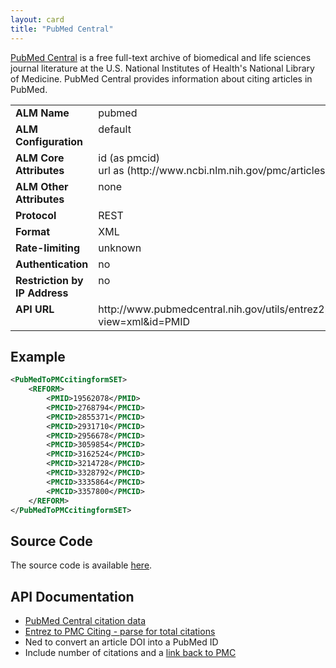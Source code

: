 ```yaml
---
layout: card
title: "PubMed Central"
---
```


[PubMed Central](http://www.ncbi.nlm.nih.gov/pmc/) is a free full-text archive of biomedical and life sciences journal literature at the U.S. National Institutes of Health's National Library of Medicine. PubMed Central provides information about citing articles in PubMed.

<table width=100% border="0" cellspacing="0" cellpadding="0">
<tbody>
<tr>
<td valign="top" width=20%><strong>ALM Name</strong></td>
<td valign="top" width=80%>pubmed</td>
</tr>
<tr>
<td valign="top" width=20%><strong>ALM Configuration</strong></td>
<td valign="top" width=80%>default</td>
</tr>
<tr>
<td valign="top" width=20%><strong>ALM Core Attributes</strong></td>
<td valign="top" width=80%>id (as pmcid)<br/>url as (http://www.ncbi.nlm.nih.gov/pmc/articles/PMCID)</td>
</tr>
<td valign="top" width=20%><strong>ALM Other Attributes</strong></td>
<td valign="top" width=80%>none</td>
</tr>
<tr>
<td valign="top" width=30%><strong>Protocol</strong></td>
<td valign="top" width=70%>REST</td>
</tr>
<tr>
<td valign="top" width=30%><strong>Format</strong></td>
<td valign="top" width=70%>XML</td>
</tr>
<tr>
<td valign="top" width=20%><strong>Rate-limiting</strong></td>
<td valign="top" width=80%>unknown</td>
</tr>
<tr>
<td valign="top" width=20%><strong>Authentication</strong></td>
<td valign="top" width=80%>no</td>
</tr>
<tr>
<td valign="top" width=20%><strong>Restriction by IP Address</strong></td>
<td valign="top" width=80%>no</td>
</tr>
<tr>
<td valign="top" width=20%><strong>API URL</strong></td>
<td valign="top" width=80%>http://www.pubmedcentral.nih.gov/utils/entrez2pmcciting.cgi?view=xml&id=PMID</td>
</tr>
</tbody>
</table>

## Example

```xml
<PubMedToPMCcitingformSET>
	<REFORM>
		<PMID>19562078</PMID>
		<PMCID>2768794</PMCID>
		<PMCID>2855371</PMCID>
		<PMCID>2931710</PMCID>
		<PMCID>2956678</PMCID>
		<PMCID>3059854</PMCID>
		<PMCID>3162524</PMCID>
		<PMCID>3214728</PMCID>
		<PMCID>3328792</PMCID>
		<PMCID>3335864</PMCID>
		<PMCID>3357800</PMCID>
	</REFORM>
</PubMedToPMCcitingformSET>
```

## Source Code
The source code is available [here](https://github.com/lagotto/lagotto/blob/master/app/models/sources/pub_med.rb).

## API Documentation
* [PubMed Central citation data](http://www.pubmedcentral.nih.gov/utils/)
* [Entrez to PMC Citing - parse for total citations](http://www.pubmedcentral.nih.gov/utils/entrez2pmcciting.cgi)
* Ned to convert an article DOI into a PubMed ID
* Include number of citations and a [link back to PMC](http://www.pubmedcentral.nih.gov/articlerender.fcgi?artid=1751066)
